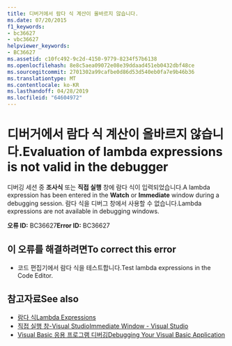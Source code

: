 ```yaml
---
title: 디버거에서 람다 식 계산이 올바르지 않습니다.
ms.date: 07/20/2015
f1_keywords:
- bc36627
- vbc36627
helpviewer_keywords:
- BC36627
ms.assetid: c10fc492-9c2d-4150-9779-8234f57b6138
ms.openlocfilehash: 8e8c5aea09072e08e39ddaad451eb0432dbf48ce
ms.sourcegitcommit: 2701302a99cafbe0d86d53d540eb0fa7e9b46b36
ms.translationtype: MT
ms.contentlocale: ko-KR
ms.lasthandoff: 04/28/2019
ms.locfileid: "64604972"
---
```

# <a name="evaluation-of-lambda-expressions-is-not-valid-in-the-debugger"></a><span data-ttu-id="3dc65-102">디버거에서 람다 식 계산이 올바르지 않습니다.</span><span class="sxs-lookup"><span data-stu-id="3dc65-102">Evaluation of lambda expressions is not valid in the debugger</span></span>
<span data-ttu-id="3dc65-103">디버깅 세션 중 **조사식** 또는 **직접 실행** 창에 람다 식이 입력되었습니다.</span><span class="sxs-lookup"><span data-stu-id="3dc65-103">A lambda expression has been entered in the **Watch** or **Immediate** window during a debugging session.</span></span> <span data-ttu-id="3dc65-104">람다 식을 디버그 창에서 사용할 수 없습니다.</span><span class="sxs-lookup"><span data-stu-id="3dc65-104">Lambda expressions are not available in debugging windows.</span></span>  
  
 <span data-ttu-id="3dc65-105">**오류 ID:** BC36627</span><span class="sxs-lookup"><span data-stu-id="3dc65-105">**Error ID:** BC36627</span></span>  
  
## <a name="to-correct-this-error"></a><span data-ttu-id="3dc65-106">이 오류를 해결하려면</span><span class="sxs-lookup"><span data-stu-id="3dc65-106">To correct this error</span></span>  
  
- <span data-ttu-id="3dc65-107">코드 편집기에서 람다 식을 테스트합니다.</span><span class="sxs-lookup"><span data-stu-id="3dc65-107">Test lambda expressions in the Code Editor.</span></span>  
  
## <a name="see-also"></a><span data-ttu-id="3dc65-108">참고자료</span><span class="sxs-lookup"><span data-stu-id="3dc65-108">See also</span></span>

- [<span data-ttu-id="3dc65-109">람다 식</span><span class="sxs-lookup"><span data-stu-id="3dc65-109">Lambda Expressions</span></span>](../../visual-basic/programming-guide/language-features/procedures/lambda-expressions.md)
- [<span data-ttu-id="3dc65-110">직접 실행 창-Visual Studio</span><span class="sxs-lookup"><span data-stu-id="3dc65-110">Immediate Window - Visual Studio</span></span>](/visualstudio/ide/reference/immediate-window)
- [<span data-ttu-id="3dc65-111">Visual Basic 응용 프로그램 디버깅</span><span class="sxs-lookup"><span data-stu-id="3dc65-111">Debugging Your Visual Basic Application</span></span>](../../visual-basic/developing-apps/debugging.md)
